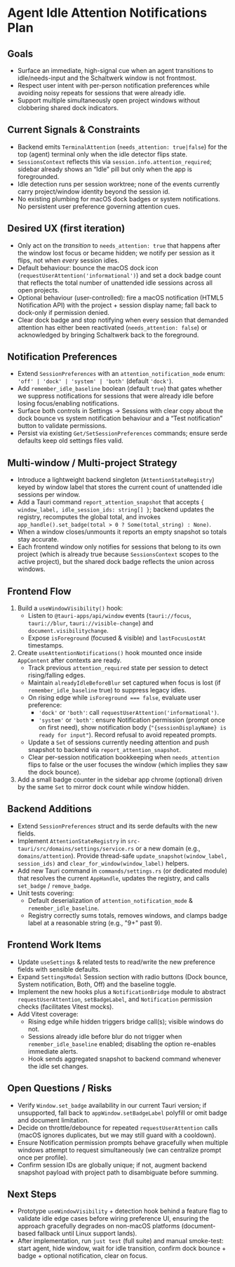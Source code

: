 # Agent Idle Attention Notifications Plan

## Goals
- Surface an immediate, high-signal cue when an agent transitions to idle/needs-input and the Schaltwerk window is not frontmost.
- Respect user intent with per-person notification preferences while avoiding noisy repeats for sessions that were already idle.
- Support multiple simultaneously open project windows without clobbering shared dock indicators.

## Current Signals & Constraints
- Backend emits `TerminalAttention` (`needs_attention: true|false`) for the top (agent) terminal only when the idle detector flips state.
- `SessionsContext` reflects this via `session.info.attention_required`; sidebar already shows an “Idle” pill but only when the app is foregrounded.
- Idle detection runs per session worktree; none of the events currently carry project/window identity beyond the session id.
- No existing plumbing for macOS dock badges or system notifications. No persistent user preference governing attention cues.

## Desired UX (first iteration)
- Only act on the *transition* to `needs_attention: true` that happens after the window lost focus or became hidden; we notify per session as it flips, not when *every* session idles.
- Default behaviour: bounce the macOS dock icon (`requestUserAttention('informational')`) and set a dock badge count that reflects the total number of unattended idle sessions across all open projects.
- Optional behaviour (user-controlled): fire a macOS notification (HTML5 Notification API) with the project + session display name; fall back to dock-only if permission denied.
- Clear dock badge and stop notifying when every session that demanded attention has either been reactivated (`needs_attention: false`) or acknowledged by bringing Schaltwerk back to the foreground.

## Notification Preferences
- Extend `SessionPreferences` with an `attention_notification_mode` enum: `'off' | 'dock' | 'system' | 'both'` (default `'dock'`).
- Add `remember_idle_baseline` boolean (default `true`) that gates whether we suppress notifications for sessions that were already idle before losing focus/enabling notifications.
- Surface both controls in Settings → Sessions with clear copy about the dock bounce vs system notification behaviour and a “Test notification” button to validate permissions.
- Persist via existing `Get/SetSessionPreferences` commands; ensure serde defaults keep old settings files valid.

## Multi-window / Multi-project Strategy
- Introduce a lightweight backend singleton (`AttentionStateRegistry`) keyed by window label that stores the current count of unattended idle sessions per window.
- Add a Tauri command `report_attention_snapshot` that accepts `{ window_label, idle_session_ids: string[] }`; backend updates the registry, recomputes the global total, and invokes `app_handle().set_badge(total > 0 ? Some(total_string) : None)`.
- When a window closes/unmounts it reports an empty snapshot so totals stay accurate.
- Each frontend window only notifies for sessions that belong to its own project (which is already true because `SessionsContext` scopes to the active project), but the shared dock badge reflects the union across windows.

## Frontend Flow
1. Build a `useWindowVisibility()` hook:
   - Listen to `@tauri-apps/api/window` events (`tauri://focus`, `tauri://blur`, `tauri://visible-change`) and `document.visibilitychange`.
   - Expose `isForeground` (focused & visible) and `lastFocusLostAt` timestamps.
2. Create `useAttentionNotifications()` hook mounted once inside `AppContent` after contexts are ready.
   - Track previous `attention_required` state per session to detect rising/falling edges.
   - Maintain `alreadyIdleBeforeBlur` set captured when focus is lost (if `remember_idle_baseline` true) to suppress legacy idles.
   - On rising edge while `isForeground === false`, evaluate user preference:
     - `'dock'` or `'both'`: call `requestUserAttention('informational')`.
     - `'system'` or `'both'`: ensure Notification permission (prompt once on first need), show notification body (`"{sessionDisplayName} is ready for input"`). Record refusal to avoid repeated prompts.
   - Update a `Set` of sessions currently needing attention and push snapshot to backend via `report_attention_snapshot`.
   - Clear per-session notification bookkeeping when `needs_attention` flips to false or the user focuses the window (which implies they saw the dock bounce).
3. Add a small badge counter in the sidebar app chrome (optional) driven by the same `Set` to mirror dock count while window hidden.

## Backend Additions
- Extend `SessionPreferences` struct and its serde defaults with the new fields.
- Implement `AttentionStateRegistry` in `src-tauri/src/domains/settings/service.rs` or a new domain (e.g., `domains/attention`). Provide thread-safe `update_snapshot(window_label, session_ids)` and `clear_for_window(window_label)` helpers.
- Add new Tauri command in `commands/settings.rs` (or dedicated module) that resolves the current `AppHandle`, updates the registry, and calls `set_badge` / `remove_badge`.
- Unit tests covering:
  - Default deserialization of `attention_notification_mode` & `remember_idle_baseline`.
  - Registry correctly sums totals, removes windows, and clamps badge label at a reasonable string (e.g., "9+" past 9).

## Frontend Work Items
- Update `useSettings` & related tests to read/write the new preference fields with sensible defaults.
- Expand `SettingsModal` Session section with radio buttons (Dock bounce, System notification, Both, Off) and the baseline toggle.
- Implement the new hooks plus a `NotificationBridge` module to abstract `requestUserAttention`, `setBadgeLabel`, and `Notification` permission checks (facilitates Vitest mocks).
- Add Vitest coverage:
  - Rising edge while hidden triggers bridge call(s); visible windows do not.
  - Sessions already idle before blur do not trigger when `remember_idle_baseline` enabled; disabling the option re-enables immediate alerts.
  - Hook sends aggregated snapshot to backend command whenever the idle set changes.

## Open Questions / Risks
- Verify `Window.set_badge` availability in our current Tauri version; if unsupported, fall back to `appWindow.setBadgeLabel` polyfill or omit badge and document limitation.
- Decide on throttle/debounce for repeated `requestUserAttention` calls (macOS ignores duplicates, but we may still guard with a cooldown).
- Ensure Notification permission prompts behave gracefully when multiple windows attempt to request simultaneously (we can centralize prompt once per profile).
- Confirm session IDs are globally unique; if not, augment backend snapshot payload with project path to disambiguate before summing.

## Next Steps
- Prototype `useWindowVisibility` + detection hook behind a feature flag to validate idle edge cases before wiring preference UI, ensuring the approach gracefully degrades on non-macOS platforms (document-based fallback until Linux support lands).
- After implementation, run `just test` (full suite) and manual smoke-test: start agent, hide window, wait for idle transition, confirm dock bounce + badge + optional notification, clear on focus.
